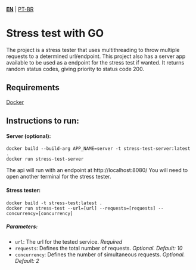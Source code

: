 **[EN](README.md)** | [PT-BR](README_pt-BR.md)

# Stress test with GO

The project is a stress tester that uses multithreading to throw multiple requests to a determined url/endpoint.
This project also has a server app available to be used as a endpoint for the stress test if wanted. It returns random status codes, giving priority to status code 200.

## Requirements

[Docker](https://www.docker.com/)

## Instructions to run:

#### Server (optional):
```
docker build --build-arg APP_NAME=server -t stress-test-server:latest .
docker run stress-test-server
```
The api will run with an endpoint at http://localhost:8080/
You will need to open another terminal for the stress tester.

#### Stress tester:
```
docker build -t stress-test:latest .
docker run stress-test --url=[url] --requests=[requests] --concurrency=[concurrency]
```
##### Parameters:
- `url`: The url for the tested service. *Required*
- `requests`: Defines the total number of requests. *Optional. Default: 10*
- `concurrency`: Defines the number of simultaneous requests. *Optional. Default: 2*